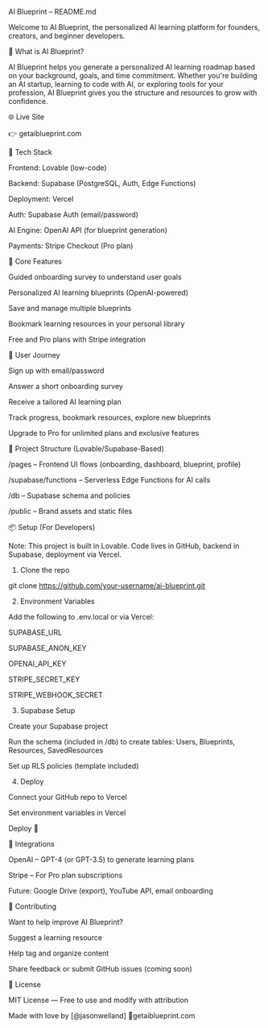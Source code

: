 AI Blueprint – README.md

Welcome to AI Blueprint, the personalized AI learning platform for founders, creators, and beginner developers.

🚀 What is AI Blueprint?

AI Blueprint helps you generate a personalized AI learning roadmap based on your background, goals, and time commitment. Whether you're building an AI startup, learning to code with AI, or exploring tools for your profession, AI Blueprint gives you the structure and resources to grow with confidence.

🌐 Live Site

👉 getaiblueprint.com

🧰 Tech Stack

Frontend: Lovable (low-code)

Backend: Supabase (PostgreSQL, Auth, Edge Functions)

Deployment: Vercel

Auth: Supabase Auth (email/password)

AI Engine: OpenAI API (for blueprint generation)

Payments: Stripe Checkout (Pro plan)

🔑 Core Features

Guided onboarding survey to understand user goals

Personalized AI learning blueprints (OpenAI-powered)

Save and manage multiple blueprints

Bookmark learning resources in your personal library

Free and Pro plans with Stripe integration

🧭 User Journey

Sign up with email/password

Answer a short onboarding survey

Receive a tailored AI learning plan

Track progress, bookmark resources, explore new blueprints

Upgrade to Pro for unlimited plans and exclusive features

📁 Project Structure (Lovable/Supabase-Based)

/pages – Frontend UI flows (onboarding, dashboard, blueprint, profile)

/supabase/functions – Serverless Edge Functions for AI calls

/db – Supabase schema and policies

/public – Brand assets and static files

📦 Setup (For Developers)

Note: This project is built in Lovable. Code lives in GitHub, backend in Supabase, deployment via Vercel.

1. Clone the repo

git clone https://github.com/your-username/ai-blueprint.git

2. Environment Variables

Add the following to .env.local or via Vercel:

SUPABASE_URL

SUPABASE_ANON_KEY

OPENAI_API_KEY

STRIPE_SECRET_KEY

STRIPE_WEBHOOK_SECRET

3. Supabase Setup

Create your Supabase project

Run the schema (included in /db) to create tables: Users, Blueprints, Resources, SavedResources

Set up RLS policies (template included)

4. Deploy

Connect your GitHub repo to Vercel

Set environment variables in Vercel

Deploy 🚀

🧩 Integrations

OpenAI – GPT-4 (or GPT-3.5) to generate learning plans

Stripe – For Pro plan subscriptions

Future: Google Drive (export), YouTube API, email onboarding

🤝 Contributing

Want to help improve AI Blueprint?

Suggest a learning resource

Help tag and organize content

Share feedback or submit GitHub issues (coming soon)

📄 License

MIT License — Free to use and modify with attribution

Made with love by [@jasonweiland] 💙getaiblueprint.com
